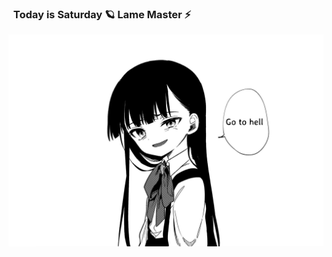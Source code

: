 ### &nbsp; Today is Saturday 🪐 Lame Master ⚡️
![natsuki](https://github.com/eiwww/eiwww/blob/main/285835398_5213199498787362_1427536070195681878_n.jpg?raw=true)

<!--
**eiwww/eiwww** is a ✨ _special_ ✨ repository because its `README.md` (this file) appears on your GitHub profile.

Here are some ideas to get you started:

- 🔭 I’m currently working on ...
- 🌱 I’m currently learning ...
- 👯 I’m looking to collaborate on ...
- 🤔 I’m looking for help with ...
- 💬 Ask me about ...
- 📫 How to reach me: ...
- 😄 Pronouns: ...
- ⚡ Fun fact: ...
-->
